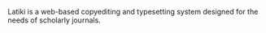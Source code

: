Latiki is a web-based copyediting and typesetting system designed for the needs of scholarly journals.
